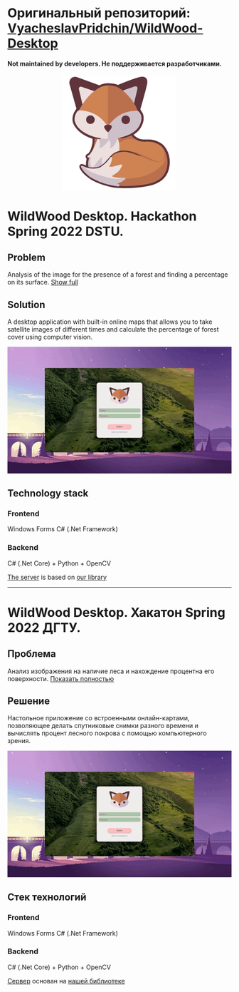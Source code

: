 # Оригинальный репозиторий: <br> [VyacheslavPridchin/WildWood-Desktop](https://github.com/VyacheslavPridchin/WildWood-Desktop)

#### Not maintained by developers. Не поддерживается разработчиками.

<p align="center">
  <img src="https://github.com/Department-of-Media-Technology-DSTU/WildWood-Desktop/blob/main/WWLogo.png" />
</p>



# WildWood Desktop. Hackathon Spring 2022 DSTU.

## Problem
Analysis of the image for the presence of a forest and finding a percentage on its surface. [Show full](https://github.com/Department-of-Media-Technology-DSTU/WildWood-Desktop/blob/main/Hackathon%20Problem.pdf)

## Solution
A desktop application with built-in online maps that allows you to take satellite images of different times and calculate the percentage of forest cover using computer vision.

<p align="center">
  <img src="https://github.com/Department-of-Media-Technology-DSTU/WildWood-Desktop/blob/main/example.gif" />
</p>

## Technology stack
### Frontend
Windows Forms C# (.Net Framework)
### Backend
C# (.Net Core) + Python + OpenCV

[The server](https://github.com/DefT346/WildWoodServer) is based on [our library](https://github.com/DefT346/OMTP)

***

# WildWood Desktop. Хакатон Spring 2022 ДГТУ.

## Проблема
Анализ изображения на наличие леса и нахождение процентна его поверхности. [Показать полностью](https://github.com/Department-of-Media-Technology-DSTU/WildWood-Desktop/blob/main/Hackathon%20Problem.pdf)

## Решение
Настольное приложение со встроенными онлайн-картами, позволяющее делать спутниковые снимки разного времени и вычислять процент лесного покрова с помощью компьютерного зрения.

<p align="center">
  <img src="https://github.com/Department-of-Media-Technology-DSTU/WildWood-Desktop/blob/main/example.gif" />
</p>

## Стек технологий
### Frontend
Windows Forms C# (.Net Framework)
### Backend
C# (.Net Core) + Python + OpenCV

[Сервер](https://github.com/DefT346/WildWoodServer) основан на [нашей библиотеке](https://github.com/DefT346/OMTP)

